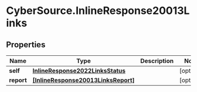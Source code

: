 # CyberSource.InlineResponse20013Links

## Properties
Name | Type | Description | Notes
------------ | ------------- | ------------- | -------------
**self** | [**InlineResponse2022LinksStatus**](InlineResponse2022LinksStatus.md) |  | [optional] 
**report** | [**[InlineResponse20013LinksReport]**](InlineResponse20013LinksReport.md) |  | [optional] 


